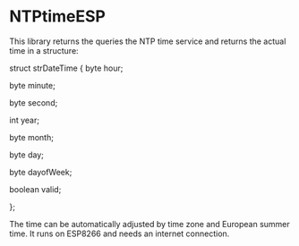 # NTPtimeESP

This library returns the queries the NTP time service and returns the actual time in a structure:

struct strDateTime
{
  byte hour;
  
  byte minute;
  
  byte second;
  
  int year;
  
  byte month;
  
  byte day;
  
  byte dayofWeek;
  
  boolean valid;
  
};

The time can be automatically adjusted by time zone and European summer time. It runs on ESP8266 and needs an internet connection.

